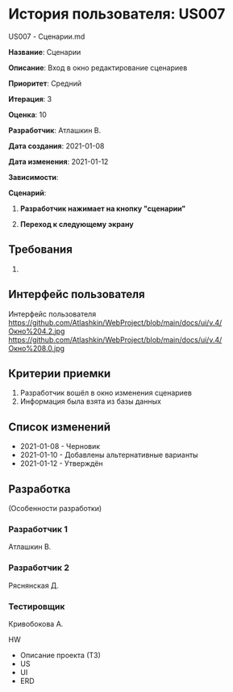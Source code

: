 # История пользователя: US007

US007 - Сценарии.md

**Название**: Сценарии

**Описание**: Вход в окно редактирование сценариев

**Приоритет**: Средний

**Итерация**: 3

**Оценка**: 10

**Разработчик**: Атлашкин В.

**Дата создания**: 2021-01-08

**Дата изменения**: 2021-01-12

**Зависимости**:


**Сценарий**:
1. **Разработчик нажимает на кнопку "сценарии"**

2. **Переход к следующему экрану**

## Требования
1. 

## Интерфейс пользователя
Интерфейс пользователя 
https://github.com/Atlashkin/WebProject/blob/main/docs/ui/v.4/Окно%204.2.jpg
https://github.com/Atlashkin/WebProject/blob/main/docs/ui/v.4/Окно%208.0.jpg

## Критерии приемки
1. Разработчик вошёл в окно изменения сценариев
2. Информация была взята из базы данных

## Список изменений
- 2021-01-08 - Черновик
- 2021-01-10 - Добавлены альтернативные варианты
- 2021-01-12 - Утверждён

## Разработка
(Особенности разработки)

### Разработчик 1
Атлашкин В.
### Разработчик 2
Ряснянская Д.
### Тестировщик
Кривобокова А.

HW
- Описание проекта (ТЗ)
- US
- UI
- ERD

